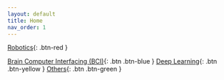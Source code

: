 ```yaml
---
layout: default
title: Home
nav_order: 1
---
```

[Robotics](https://anshay.github.io/projects/docs/Robotics.html){: .btn-red }

[Brain Computer Interfacing (BCI)](https://anshay.github.io/projects/docs/Brain%20Computer%20Interfacing.html){: .btn .btn-blue }
[Deep Learning](https://anshay.github.io/projects/docs/Deep%20Learning.html){: .btn .btn-yellow }
[Others](https://anshay.github.io/projects/docs/Others.html){: .btn .btn-green }
